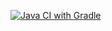 [![Java CI with Gradle](https://github.com/Nadezhda-Sergeevna/selenide/actions/workflows/gradle.yml/badge.svg)](https://github.com/Nadezhda-Sergeevna/selenide/actions/workflows/gradle.yml)